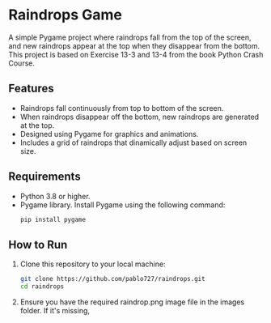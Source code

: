 # Raindrops Game
A simple Pygame project where raindrops fall from the top of the screen, and new raindrops appear at the top when they disappear from the bottom. This project is based on Exercise 13-3 and 13-4 from the book Python Crash Course. 

## Features
- Raindrops fall continuously from top to bottom of the screen.
- When raindrops disappear off the bottom, new raindrops are generated at the top.
- Designed using Pygame for graphics and animations.
- Includes a grid of raindrops that dinamically adjust based on screen size.

## Requirements
- Python 3.8 or higher.
- Pygame library.
  Install Pygame using the following command:
  ```bash
  pip install pygame
  ```

## How to Run
1. Clone this repository to your local machine:
   ```bash
   git clone https://github.com/pablo727/raindrops.git
   cd raindrops
   ```
2. Ensure you have the required raindrop.png image file in the images folder. If it's missing,
